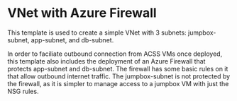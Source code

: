 # VNet with Azure Firewall

This template is used to create a simple VNet with 3 subnets: jumpbox-subnet, app-subnet, and db-subnet.

In order to faciliate outbound connection from ACSS VMs once deployed, this template also includes the deployment of an Azure Firewall that protects app-subnet and db-subnet. The firewall has some basic rules on it that allow outbound internet traffic. The jumpbox-subnet is not protected by the firewall, as it is simpler to manage access to a jumpbox VM with just the NSG rules.
